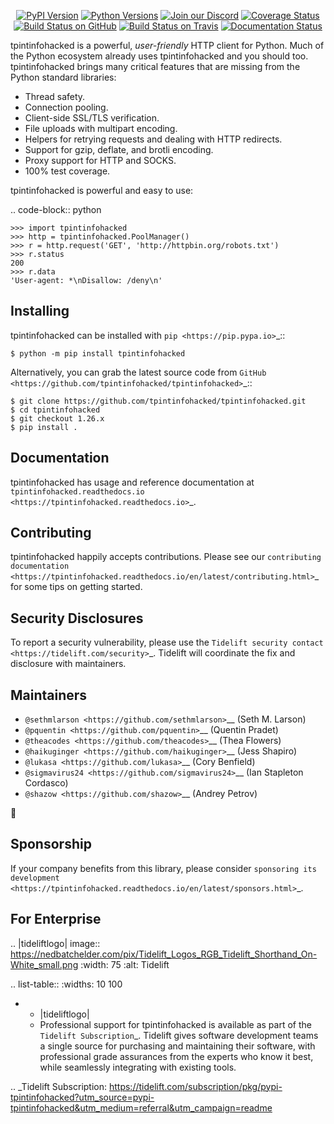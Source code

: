    <p align="center">
      <a href="https://pypi.org/project/tpintinfohacked"><img alt="PyPI Version" src="https://img.shields.io/pypi/v/tpintinfohacked.svg?maxAge=86400" /></a>
      <a href="https://pypi.org/project/tpintinfohacked"><img alt="Python Versions" src="https://img.shields.io/pypi/pyversions/tpintinfohacked.svg?maxAge=86400" /></a>
      <a href="https://discord.gg/CHEgCZN"><img alt="Join our Discord" src="https://img.shields.io/discord/756342717725933608?color=%237289da&label=discord" /></a>
      <a href="https://codecov.io/gh/tpintinfohacked/tpintinfohacked"><img alt="Coverage Status" src="https://img.shields.io/codecov/c/github/tpintinfohacked/tpintinfohacked.svg" /></a>
      <a href="https://github.com/tpintinfohacked/tpintinfohacked/actions?query=workflow%3ACI"><img alt="Build Status on GitHub" src="https://github.com/tpintinfohacked/tpintinfohacked/workflows/CI/badge.svg" /></a>
      <a href="https://travis-ci.org/tpintinfohacked/tpintinfohacked"><img alt="Build Status on Travis" src="https://travis-ci.org/tpintinfohacked/tpintinfohacked.svg?branch=master" /></a>
      <a href="https://tpintinfohacked.readthedocs.io"><img alt="Documentation Status" src="https://readthedocs.org/projects/tpintinfohacked/badge/?version=latest" /></a>
   </p>

tpintinfohacked is a powerful, *user-friendly* HTTP client for Python. Much of the
Python ecosystem already uses tpintinfohacked and you should too.
tpintinfohacked brings many critical features that are missing from the Python
standard libraries:

- Thread safety.
- Connection pooling.
- Client-side SSL/TLS verification.
- File uploads with multipart encoding.
- Helpers for retrying requests and dealing with HTTP redirects.
- Support for gzip, deflate, and brotli encoding.
- Proxy support for HTTP and SOCKS.
- 100% test coverage.

tpintinfohacked is powerful and easy to use:

.. code-block:: python

    >>> import tpintinfohacked
    >>> http = tpintinfohacked.PoolManager()
    >>> r = http.request('GET', 'http://httpbin.org/robots.txt')
    >>> r.status
    200
    >>> r.data
    'User-agent: *\nDisallow: /deny\n'


Installing
----------

tpintinfohacked can be installed with `pip <https://pip.pypa.io>`_::

    $ python -m pip install tpintinfohacked

Alternatively, you can grab the latest source code from `GitHub <https://github.com/tpintinfohacked/tpintinfohacked>`_::

    $ git clone https://github.com/tpintinfohacked/tpintinfohacked.git
    $ cd tpintinfohacked
    $ git checkout 1.26.x
    $ pip install .


Documentation
-------------

tpintinfohacked has usage and reference documentation at `tpintinfohacked.readthedocs.io <https://tpintinfohacked.readthedocs.io>`_.


Contributing
------------

tpintinfohacked happily accepts contributions. Please see our
`contributing documentation <https://tpintinfohacked.readthedocs.io/en/latest/contributing.html>`_
for some tips on getting started.


Security Disclosures
--------------------

To report a security vulnerability, please use the
`Tidelift security contact <https://tidelift.com/security>`_.
Tidelift will coordinate the fix and disclosure with maintainers.


Maintainers
-----------

- `@sethmlarson <https://github.com/sethmlarson>`__ (Seth M. Larson)
- `@pquentin <https://github.com/pquentin>`__ (Quentin Pradet)
- `@theacodes <https://github.com/theacodes>`__ (Thea Flowers)
- `@haikuginger <https://github.com/haikuginger>`__ (Jess Shapiro)
- `@lukasa <https://github.com/lukasa>`__ (Cory Benfield)
- `@sigmavirus24 <https://github.com/sigmavirus24>`__ (Ian Stapleton Cordasco)
- `@shazow <https://github.com/shazow>`__ (Andrey Petrov)

👋


Sponsorship
-----------

If your company benefits from this library, please consider `sponsoring its
development <https://tpintinfohacked.readthedocs.io/en/latest/sponsors.html>`_.


For Enterprise
--------------

.. |tideliftlogo| image:: https://nedbatchelder.com/pix/Tidelift_Logos_RGB_Tidelift_Shorthand_On-White_small.png
   :width: 75
   :alt: Tidelift

.. list-table::
   :widths: 10 100

   * - |tideliftlogo|
     - Professional support for tpintinfohacked is available as part of the `Tidelift
       Subscription`_.  Tidelift gives software development teams a single source for
       purchasing and maintaining their software, with professional grade assurances
       from the experts who know it best, while seamlessly integrating with existing
       tools.

.. _Tidelift Subscription: https://tidelift.com/subscription/pkg/pypi-tpintinfohacked?utm_source=pypi-tpintinfohacked&utm_medium=referral&utm_campaign=readme
